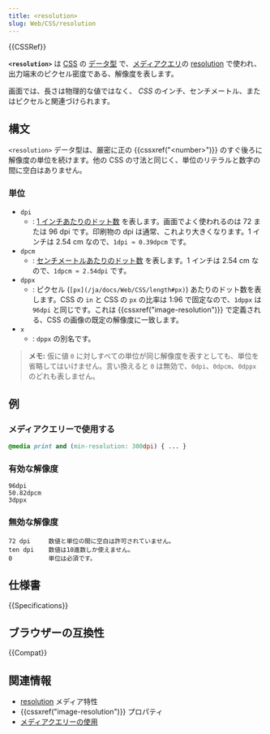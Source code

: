 ```yaml
---
title: <resolution>
slug: Web/CSS/resolution
---
```


{{CSSRef}}

**`<resolution>`** は [CSS](/ja/docs/Web/CSS) の [データ型](/ja/docs/Web/CSS/CSS_Types) で、[メディアクエリ](/ja/docs/Web/CSS/Media_Queries)の [resolution](/ja/docs/Web/CSS/@media/resolution) で使われ、出力端末のピクセル密度である、解像度を表します。

画面では、長さは物理的な値ではなく、 <em>CSS</em> のインチ、センチメートル、またはピクセルと関連づけられます。

## 構文

`<resolution>` データ型は、厳密に正の {{cssxref("&lt;number&gt;")}} のすぐ後ろに解像度の単位を続けます。他の CSS の寸法と同じく、単位のリテラルと数字の間に空白はありません。

### 単位

- `dpi`
  - : [1 インチあたりのドット数](https://en.wikipedia.org/wiki/Dots_per_inch) を表します。画面でよく使われるのは 72 または 96 dpi です。印刷物の dpi は通常、これより大きくなります。1 インチは 2.54 cm なので、`1dpi ≈ 0.39dpcm` です。
- `dpcm`
  - : [センチメートルあたりのドット数](https://en.wikipedia.org/wiki/Dots_per_inch) を表します。1 インチは 2.54 cm なので、`1dpcm ≈ 2.54dpi` です。
- `dppx`
  - : ピクセル (`[px](/ja/docs/Web/CSS/length#px)`) あたりのドット数を表します。CSS の `in` と CSS の `px` の比率は 1:96 で固定なので、`1dppx` は `96dpi` と同じです。これは {{cssxref("image-resolution")}} で定義される、CSS の画像の既定の解像度に一致します。
- `x`
  - : `dppx` の別名です。

> **メモ:** 仮に値 `0` に対しすべての単位が同じ解像度を表すとしても、単位を省略してはいけません。言い換えると `0` は無効で、`0dpi`、`0dpcm`、`0dppx` のどれも表しません。

## 例

### メディアクエリーで使用する

```css
@media print and (min-resolution: 300dpi) { ... }
```

### 有効な解像度

```
96dpi
50.82dpcm
3dppx
```

### 無効な解像度

```plain example-bad
72 dpi     数値と単位の間に空白は許可されていません。
ten dpi    数値は10進数しか使えません。
0          単位は必須です。
```

## 仕様書

{{Specifications}}

## ブラウザーの互換性

{{Compat}}

## 関連情報

- [resolution](/ja/docs/Web/CSS/@media/resolution) メディア特性
- {{cssxref("image-resolution")}} プロパティ
- [メディアクエリーの使用](/ja/docs/Web/CSS/Media_Queries/Using_media_queries)
